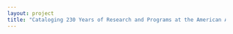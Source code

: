 ```yaml
--- 
layout: project 
title: "Cataloging 230 Years of Research and Programs at the American Academy of Arts and Sciences" 
---
```



